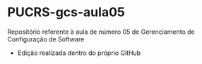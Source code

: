 # PUCRS-gcs-aula05
Repositório referente à aula de número 05 de Gerenciamento de Configuração de Software


- Edição realizada dentro do próprio GitHub
